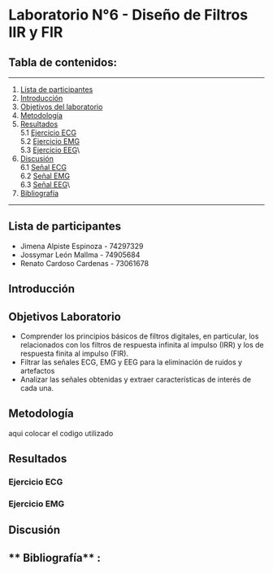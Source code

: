 # Laboratorio N°6 - Diseño de Filtros IIR y FIR 

## Tabla de contenidos:
 __________________________________________________________________________________________________
1. [Lista de participantes](#t1)
2. [Introducción](#t2)
3. [Objetivos del laboratorio](#t3)
4. [Metodología](#t4)
6. [Resultados](#t5)\
   5.1 [Ejercicio ECG](#t6)\
   5.2 [Ejercicio EMG ](#t7)\
   5.3 [Ejercicio EEG](#t8)\
7. [Discusión](#t9)\
   6.1 [Señal ECG](#t10)\
   6.2 [Señal EMG](#t11)\
   6.3 [Señal EEG](#t12)\
8. [Bibliografía](#t13)
__________________________________________________________________________________________________
## **Lista de participantes** <a name = "t1"></a>
* Jimena Alpiste Espinoza - 74297329
* Jossymar León Mallma - 74905684
* Renato Cardoso Cardenas - 73061678


## Introducción  <a name = "t2"></a>




## **Objetivos  Laboratorio** <a name = "t3"></a>
* Comprender los principios básicos de filtros digitales, en particular, los relacionados con los filtros de respuesta infinita al impulso (IRR) y los de respuesta finita al impulso (FIR).
* Filtrar las señales ECG, EMG y EEG para la eliminación de ruidos y artefactos
* Analizar las señales obtenidas y extraer características de interés de cada una. 
  
## Metodología <a name="t4"></a>
aqui colocar el codigo utilizado 




## Resultados   <a name="t5"></a>

### **Ejercicio ECG** <a name="t6"></a>


### **Ejercicio EMG** <a name="t7"></a>


## Discusión <a name="t8"></a>





## ** Bibliografía** : <a name="t12"></a>








